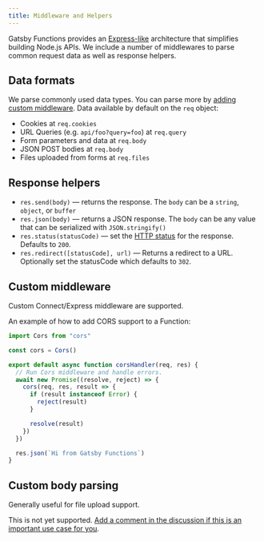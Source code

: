 ```yaml
---
title: Middleware and Helpers
---
```


Gatsby Functions provides an [Express-like](https://expressjs.com/) architecture that simplifies building
Node.js APIs. We include a number of middlewares to parse common request data as well as response helpers.

## Data formats

We parse commonly used data types. You can parse more by [adding custom middleware](#custom-middleware). Data available by default on the `req` object:

- Cookies at `req.cookies`
- URL Queries (e.g. `api/foo?query=foo`) at `req.query`
- Form parameters and data at `req.body`
- JSON POST bodies at `req.body`
- Files uploaded from forms at `req.files`

## Response helpers

- `res.send(body)` — returns the response. The `body` can be a `string`, `object`, or `buffer`
- `res.json(body)` — returns a JSON response. The `body` can be any value that can be serialized with `JSON.stringify()`
- `res.status(statusCode)` — set the [HTTP status](https://developer.mozilla.org/en-US/docs/Web/HTTP/Status) for the response. Defaults to `200`.
- `res.redirect([statusCode], url)` — Returns a redirect to a URL. Optionally set the statusCode which defaults to `302`.

## Custom middleware

Custom Connect/Express middleware are supported.

An example of how to add CORS support to a Function:

```js:title=src/api/cors.js
import Cors from "cors"

const cors = Cors()

export default async function corsHandler(req, res) {
  // Run Cors middleware and handle errors.
  await new Promise((resolve, reject) => {
    cors(req, res, result => {
      if (result instanceof Error) {
        reject(result)
      }

      resolve(result)
    })
  })

  res.json(`Hi from Gatsby Functions`)
}
```

## Custom body parsing

Generally useful for file upload support.

This is not yet supported. [Add a comment in the discussion if this is an
important use case for you](https://github.com/gatsbyjs/gatsby/discussions/30735).
